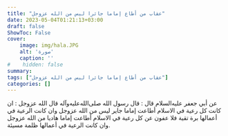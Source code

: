 ```yaml
---
title: "عقاب من أطاع إماما جائرا ليس من الله عزوجل"
date: 2023-05-04T01:21:13+03:00
draft: false
ShowToc: False
cover:
    image: img/hala.JPG
    alt: 'صورة'
    caption: ''
#    hidden: false
summary: 
tags: ["عقاب من أطاع إماما جائرا ليس من الله عزوجل"]
categories: []
---
```

عن أبي جعفر عليه‌السلام قال : قال رسول الله صلى‌الله‌عليه‌وآله قال الله
عزوجل : ان كانت كل رعية في الاسلام أطاعت إماما جاير ليس من
الله عزوجل وان كانت الرعية في أعمالها برة تقية فلا عفون عن كل
رعية في الاسلام أطاعت إماما هاديا من الله عزوجل وان كانت الرعية
في أعمالها ظلمة مسيئة.

